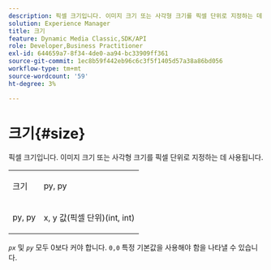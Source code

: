 ```yaml
---
description: 픽셀 크기입니다. 이미지 크기 또는 사각형 크기를 픽셀 단위로 지정하는 데 사용됩니다.
solution: Experience Manager
title: 크기
feature: Dynamic Media Classic,SDK/API
role: Developer,Business Practitioner
exl-id: 644659a7-8f34-4de0-aa94-bc33909ff361
source-git-commit: 1ec8b59f442eb96c6c3f5f1405d57a38a86bd056
workflow-type: tm+mt
source-wordcount: '59'
ht-degree: 3%

---
```


# 크기{#size}

픽셀 크기입니다. 이미지 크기 또는 사각형 크기를 픽셀 단위로 지정하는 데 사용됩니다.

<table id="simpletable_06761BED6FF14C2A83745A78B10D3419"> 
 <tr class="strow"> 
  <td class="stentry"> <p><span class="codeph"> <span class="varname"> 크기</span> </span> </p> </td> 
  <td class="stentry"> <p><span class="codeph"> <span class="varname"> py, py</span> </span> </p></td> 
 </tr> 
 <tr class="strow"> 
  <td class="stentry"> <p><span class="codeph"> <span class="varname"> py, py</span> </span> </p></td> 
  <td class="stentry"> <p>x, y 값(픽셀 단위)(int, int) </p></td> 
 </tr> 
</table>

*`px`* 및 *`py`* 모두 0보다 커야 합니다. `0,0` 특정 기본값을 사용해야 함을 나타낼 수 있습니다.
